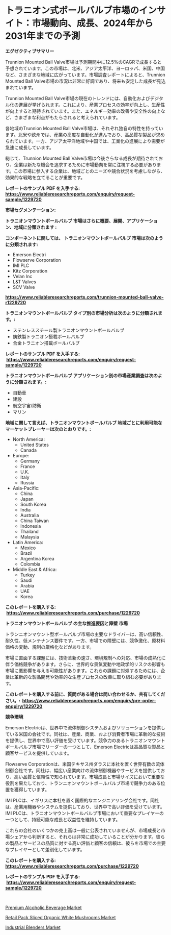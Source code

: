 <p><h1>トラニオン式ボールバルブ市場のインサイト：市場動向、成長、2024年から2031年までの予測</h1></p><p><strong>エグゼクティブサマリー</strong></p>
<p><p>Trunnion Mounted Ball Valve市場は予測期間中に12.5%のCAGRで成長すると予想されています。この市場は、北米、アジア太平洋、ヨーロッパ、米国、中国など、さまざまな地域に広がっています。市場調査レポートによると、Trunnion Mounted Ball Valve市場の市況は非常に好調であり、将来も安定した成長が見込まれています。</p><p>Trunnion Mounted Ball Valve市場の現在のトレンドには、自動化およびデジタル化の進展が挙げられます。これにより、産業プロセスの効率が向上し、生産性が向上すると期待されています。また、エネルギー効率の改善や安全性の向上など、さまざまな利点がもたらされると考えられています。</p><p>各地域のTrunnion Mounted Ball Valve市場は、それぞれ独自の特性を持っています。北米や欧州では、産業の高度な自動化が進んでおり、高品質な製品が求められています。一方、アジア太平洋地域や中国では、工業化の進展により需要が急速に成長しています。</p><p>総じて、Trunnion Mounted Ball Valve市場は今後さらなる成長が期待されており、企業は新たな機会を追求するために市場動向を常に注視する必要があります。この市場に参入する企業は、地域ごとのニーズや競合状況を考慮しながら、効果的な戦略を立てることが重要です。</p></p>
<p><strong>レポートのサンプル PDF を入手する: <a href="https://www.reliableresearchreports.com/enquiry/request-sample/1229720">https://www.reliableresearchreports.com/enquiry/request-sample/1229720</a></strong></p>
<p><strong>市場セグメンテーション:</strong></p>
<p><strong> トラニオンマウントボールバルブ 市場はさらに概要、展開、アプリケーション、地域に分類されます :</strong></p>
<p><strong>コンポーネントに関しては、 トラニオンマウントボールバルブ 市場は次のように分類されます: &nbsp;</strong></p>
<p><ul><li>Emerson Electri</li><li>Flowserve Corporation</li><li>IMI PLC</li><li>Kitz Corporation</li><li>Velan Inc</li><li>L&T Valves</li><li>SCV Valve</li></ul></p>
<p><strong><a href="https://www.reliableresearchreports.com/trunnion-mounted-ball-valve-r1229720">https://www.reliableresearchreports.com/trunnion-mounted-ball-valve-r1229720</a></strong></p>
<p><strong> トラニオンマウントボールバルブ タイプ別の市場分析は次のように分類されます。:</strong></p>
<p><ul><li>ステンレススチール製トラニオンマウントボールバルブ</li><li>鋳鉄製トラニオン搭載ボールバルブ</li><li>合金トラニオン搭載ボールバルブ</li></ul></p>
<p><strong>レポートのサンプル PDF を入手する: &nbsp;<a href="https://www.reliableresearchreports.com/enquiry/request-sample/1229720">https://www.reliableresearchreports.com/enquiry/request-sample/1229720</a></strong></p>
<p><strong> トラニオンマウントボールバルブ アプリケーション別の市場産業調査は次のように分類されます。:</strong></p>
<p><ul><li>自動車</li><li>建設</li><li>航空宇宙/防衛</li><li>マリン</li></ul></p>
<p><strong>地域に関して言えば、トラニオンマウントボールバルブ 地域ごとに利用可能なマーケットプレーヤーは次のとおりです。:</strong></p>
<p><ul>
    <li>
        North America:
        <ul>
            <li>United States</li>
            <li>Canada</li>
        </ul>
    </li>
    <li>
        Europe:
        <ul>
            <li>Germany</li>
            <li>France</li>
            <li>U.K.</li>
            <li>Italy</li>
            <li>Russia</li>
        </ul>
    </li>
    <li>
        Asia-Pacific:
        <ul>
            <li>China</li>
            <li>Japan</li>
            <li>South Korea</li>
            <li>India</li>
            <li>Australia</li>
            <li>China Taiwan</li>
            <li>Indonesia</li>
            <li>Thailand</li>
            <li>Malaysia</li>
        </ul>
    </li>
    <li>
        Latin America:
        <ul>
            <li>Mexico</li>
            <li>Brazil</li>
            <li>Argentina Korea</li>
            <li>Colombia</li>
        </ul>
    </li>
    <li>
        Middle East & Africa:
        <ul>
            <li>Turkey</li>
            <li>Saudi</li>
            <li>Arabia</li>
            <li>UAE</li>
            <li>Korea</li>
        </ul>
    </li>
    </ul></p>
<p><strong>このレポートを購入する: &nbsp;<a href="https://www.reliableresearchreports.com/purchase/1229720">https://www.reliableresearchreports.com/purchase/1229720</a></strong></p>
<p><strong>トラニオンマウントボールバルブ の主な推進要因と障壁 市場</strong></p>
<p><p>トランニオンマウント型ボールバルブ市場の主要なドライバーは、高い信頼性、耐久性、低メンテナンス要件です。一方、市場での障壁には、競争激化、原材料価格の変動、規制の厳格化などがあります。</p><p>市場に直面する課題には、技術革新の速さ、環境規制への対応、市場の成熟化に伴う価格競争があります。さらに、世界的な景気変動や地政学的リスクの影響も市場に悪影響を与える可能性があります。これらの課題に対処するためには、企業は革新的な製品開発や効率的な生産プロセスの改善に取り組む必要があります。</p></p>
<p><strong>このレポートを購入する前に、質問がある場合は問い合わせるか、共有してください。:&nbsp; <a href="https://www.reliableresearchreports.com/enquiry/pre-order-enquiry/1229720">https://www.reliableresearchreports.com/enquiry/pre-order-enquiry/1229720</a></strong></p>
<p><strong>競争環境</strong></p>
<p><p>Emerson Electricは、世界中で流体制御システムおよびソリューションを提供している米国の会社です。同社は、産業、商業、および消費者市場に革新的な技術を提供し、世界中で高い評価を受けています。競争力のあるトラニオンマウントボールバルブ市場でリーダーの一つとして、Emerson Electricは高品質な製品と顧客サービスを提供しています。</p><p>Flowserve Corporationは、米国テキサス州ダラスに本社を置く世界有数の流体制御会社です。同社は、幅広い産業向けの流体制御機器やサービスを提供しており、高い品質と信頼性で知られています。市場成長と市場サイズにおいて重要な役割を果たしており、トランニオンマウントボールバルブ市場で競争力のある位置を獲得しています。</p><p>IMI PLCは、イギリスに本社を置く国際的なエンジニアリング会社です。同社は、産業用機器やシステムを提供しており、世界中で高い評価を受けています。IMI PLCは、トラニオンマウントボールバルブ市場において重要なプレイヤーの一つとして、持続可能な成長と収益性を維持しています。</p><p>これらの会社のいくつかの売上高は一般に公表されていませんが、市場成長と市場シェアから判断すると、それらは非常に成功していることが分かります。彼らの製品とサービスの品質に対する高い評価と顧客の信頼は、彼らを市場での主要なプレイヤーとして差別化しています。</p></p>
<p><strong>このレポートを購入する: &nbsp; <a href="https://www.reliableresearchreports.com/purchase/1229720">https://www.reliableresearchreports.com/purchase/1229720</a></strong></p>
<p><strong>レポートのサンプル PDF を入手する: &nbsp;<a href="https://www.reliableresearchreports.com/enquiry/request-sample/1229720">https://www.reliableresearchreports.com/enquiry/request-sample/1229720</a></strong><strong></strong></p>
<p>&nbsp;</p>
<p><p><a href="https://forested-sushi-9b0.notion.site/Premium-Alcoholic-Beverage-Market-Focuses-on-Market-Share-Size-and-Projected-Forecast-Till-2031-fc08859398a24b64965e8e581ab6af91">Premium Alcoholic Beverage Market</a></p><p><a href="https://lydian-appliance-61d.notion.site/Decoding-Retail-Pack-Sliced-Organic-White-Mushrooms-Market-Metrics-Market-Share-Trends-and-Growth-4fd22c5b0ac34d0d975ddede7868154e">Retail Pack Sliced Organic White Mushrooms Market</a></p><p><a href="https://github.com/Chiragrp22/Market-Research-Report-List-4/blob/main/industrial-blenders-market.md">Industrial Blenders Market</a></p></p>